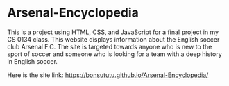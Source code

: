 # Arsenal-Encyclopedia
This is a project using HTML, CSS, and JavaScript for a final project in my CS 0134 class. This website displays information about the English soccer club Arsenal F.C. The site is targeted towards anyone who is new to the sport of soccer and someone who is looking for a team with a deep history in English soccer.

Here is the site link: https://bonsututu.github.io/Arsenal-Encyclopedia/
